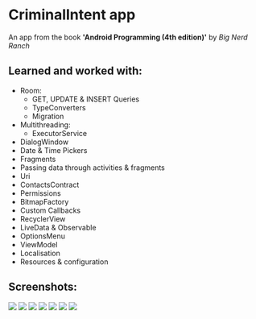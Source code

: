 CriminalIntent app
======================

An app from the book **'Android Programming (4th edition)'** by *Big Nerd Ranch*

Learned and worked with:
-----------------------------
* Room:
  * GET, UPDATE & INSERT Queries
  * TypeConverters
  * Migration
* Multithreading:
  * ExecutorService
* DialogWindow
* Date & Time Pickers
* Fragments
* Passing data through activities & fragments
* Uri
* ContactsContract
* Permissions
* BitmapFactory
* Custom Callbacks
* RecyclerView
* LiveData & Observable
* OptionsMenu
* ViewModel
* Localisation
* Resources & configuration 

Screenshots:
---------------------------
![](/img/pic1.png)
![](/img/pic2.png)
![](/img/pic3.png)
![](/img/pic4.png)
![](/img/pic5.png)
![](/img/pic6.png)
![](/img/pic7.png)
